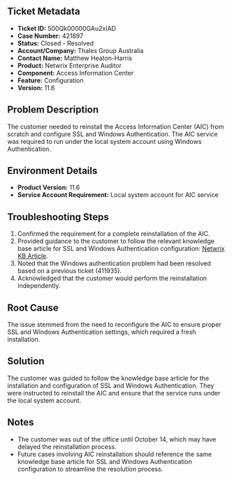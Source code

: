 ## Ticket Metadata
- **Ticket ID:** 500Qk00000GAu2xIAD
- **Case Number:** 421897
- **Status:** Closed - Resolved
- **Account/Company:** Thales Group Australia
- **Contact Name:** Matthew Heaton-Harris
- **Product:** Netwrix Enterprise Auditor
- **Component:** Access Information Center
- **Feature:** Configuration
- **Version:** 11.6

## Problem Description
The customer needed to reinstall the Access Information Center (AIC) from scratch and configure SSL and Windows Authentication. The AIC service was required to run under the local system account using Windows Authentication.

## Environment Details
- **Product Version:** 11.6
- **Service Account Requirement:** Local system account for AIC service

## Troubleshooting Steps
1. Confirmed the requirement for a complete reinstallation of the AIC.
2. Provided guidance to the customer to follow the relevant knowledge base article for SSL and Windows Authentication configuration: [Netwrix KB Article](https://helpcenter.netwrix.com/bundle/AIC_11.6/page/Content/Access/InformationCenter/Installation/Secure.htm).
3. Noted that the Windows authentication problem had been resolved based on a previous ticket (411935).
4. Acknowledged that the customer would perform the reinstallation independently.

## Root Cause
The issue stemmed from the need to reconfigure the AIC to ensure proper SSL and Windows Authentication settings, which required a fresh installation.

## Solution
The customer was guided to follow the knowledge base article for the installation and configuration of SSL and Windows Authentication. They were instructed to reinstall the AIC and ensure that the service runs under the local system account.

## Notes
- The customer was out of the office until October 14, which may have delayed the reinstallation process.
- Future cases involving AIC reinstallation should reference the same knowledge base article for SSL and Windows Authentication configuration to streamline the resolution process.